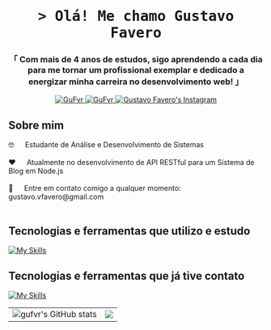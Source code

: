 <h1 align="center">
        <samp>&gt; Olá! Me chamo
                <b>Gustavo Favero</a></b>
        </samp>
</h1>

<h3 align="center">
        「 Com mais de 4 anos de estudos, sigo aprendendo a cada dia para me tornar um profissional exemplar e dedicado a energizar minha carreira no desenvolvimento web! 」
</h3>

<p align="center">
  <a href="https://www.linkedin.com/in/gustavo-vfavero/" target="_blank">
  <img src="https://img.shields.io/badge/LinkedIn-0077B5?style=for-the-badge&logo=linkedin&logoColor=white" alt="GuFvr"/>
 </a>
  <a href="https://dev.to/gufvr" target="_blank">
  <img src="https://img.shields.io/badge/dev.to-0A0A0A?style=for-the-badge&logo=dev.to&logoColor=white" alt="GuFvr" />
 </a>
  <a href="https://instagram.com/gu.fvr" target="_blank">
  <img src="https://img.shields.io/badge/Instagram-fe4164?style=for-the-badge&logo=instagram&logoColor=white" alt="Gustavo Favero's Instagram" />
 </a>
</p>

## Sobre mim

<p>  
 🤓 &emsp; Estudante de Análise e Desenvolvimento de Sistemas <br/><br/>
 ❤️ &emsp; Atualmente no desenvolvimento de API RESTful para um Sistema de Blog em Node.js <br/><br/>
 📧 &emsp; Entre em contato comigo a qualquer momento: gustavo.vfavero@gmail.com<br/><br/>
</p>

## Tecnologias e ferramentas que utilizo e estudo
       
[![My Skills](https://skillicons.dev/icons?i=html,css,js,ts,nodejs,react,graphql,kotlin,npm,vscode,docker,git,github)](https://skillicons.dev)

## Tecnologias e ferramentas que já tive contato
[![My Skills](https://skillicons.dev/icons?i=java,bootstrap,androidstudio,aws,azure,cpp,cs,dotnet,elixir,electron,figma,ai,yarn,idea)](https://skillicons.dev)

<table align="center">
  <tr>
    <td><img src="https://github-readme-stats.vercel.app/api?username=gufvr&show_icons=true&theme=midnight-purple" alt="gufvr's GitHub stats"></td>
    <td><img src="https://github-readme-stats.vercel.app/api/top-langs/?username=gufvr&layout=compact&theme=midnight-purple"></td>
  </tr>
</table>
